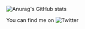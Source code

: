 ![Anurag's GitHub stats](https://github-readme-stats.vercel.app/api?username=MEDU5AS&theme=dark)

<!-- Actual text -->

You can find me on    ![Twitter][1.2]

<!-- Icons -->

[1.2]: http://i.imgur.com/wWzX9uB.png (twitter icon without padding)

<!-- Links to your social media accounts -->

[1]: https://twitter.com/1337annie

